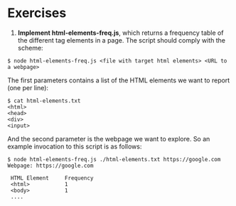 # Exercises

1. **Implement html-elements-freq.js**, which returns a frequency table of the different tag elements in a page. The script should comply with the scheme:

```shell
$ node html-elements-freq.js <file with target html elements> <URL to a webpage>
```

The first parameters contains a list of the HTML elements we want to report (one per line):

```shell
$ cat html-elements.txt
<html>
<head>
<div>
<input>
```

And the second parameter is the webpage we want to explore. So an example invocation to this script is as follows:

```shell
$ node html-elements-freq.js ./html-elements.txt https://google.com
Webpage: https://google.com

 HTML Element     Frequency  
 <html>           1      
 <body>           1
 ....       
```